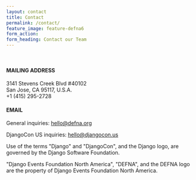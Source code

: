 ```yaml
---
layout: contact
title: Contact
permalink: /contact/
feature_image: feature-defna6
form_action:
form_heading: Contact our Team
---
```


<br>
<h4>MAILING ADDRESS</h4>
<p>3141 Stevens Creek Blvd #40102<br>
San Jose, CA 95117, U.S.A.<br>
+1 (415) 295-2728</p>

<h4>EMAIL</h4>
<p>General inquiries: <a href="mailto:hello@defna.org">hello@defna.org</a></p>
<p>DjangoCon US inquiries: <a href="mailto:hello@djangocon.us">hello@djangocon.us</a></p>

<p>Use of the terms "Django" and "DjangoCon", and the Django logo, are governed by the Django Software Foundation.</p>

<p>"Django Events Foundation North America", "DEFNA", and the DEFNA logo are the property of Django Events Foundation North America.</p>